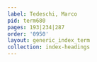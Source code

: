 ```yaml
---
label: Tedeschi, Marco
pid: term680
pages: 193|234|287
order: '0950'
layout: generic_index_term
collection: index-headings
---
```

